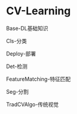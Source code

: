 # CV-Learning

Base-DL基础知识

Cls-分类

Deploy-部署

Det-检测

FeatureMatching-特征匹配

Seg-分割

TradCVAlgo-传统视觉